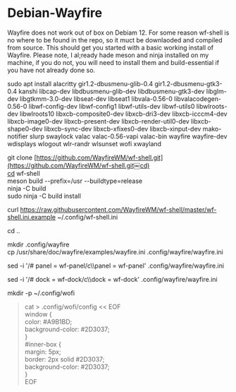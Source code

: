 # Debian-Wayfire
Wayfire does not work out of box on Debiam 12. For some reason wf-shell is no where to be found in the repo, so it muct be downlaoded and compiled from source. This should get you started with a basic working install of Wayfire. Please note, I al;ready hade meson and ninja installed on my machine, if you do not, you will need to install them and build-essential if you have not already done so.

sudo apt install alacritty gir1.2-dbusmenu-glib-0.4 gir1.2-dbusmenu-gtk3-0.4 kanshi libcap-dev libdbusmenu-glib-dev libdbusmenu-gtk3-dev libglm-dev libgtkmm-3.0-dev libseat-dev libseat1 libvala-0.56-0 libvalacodegen-0.56-0 libwf-config-dev libwf-config1 libwf-utils-dev libwf-utils0 libwlroots-dev libwlroots10 libxcb-composite0-dev libxcb-dri3-dev libxcb-icccm4-dev libxcb-image0-dev libxcb-present-dev libxcb-render-util0-dev libxcb-shape0-dev libxcb-sync-dev libxcb-xfixes0-dev libxcb-xinput-dev mako-notifier slurp swaylock valac valac-0.56-vapi valac-bin wayfire wayfire-dev wdisplays wlogout wlr-randr wlsunset wofi xwayland

git clone [https://github.com/WayfireWM/wf-shell.git](https://github.com/WayfireWM/wf-shell.git￼cd)  
[cd](https://github.com/WayfireWM/wf-shell.git￼cd) wf-shell  
meson build --prefix=/usr --buildtype=release  
ninja -C build  
sudo ninja -C build install

curl <https://raw.githubusercontent.com/WayfireWM/wf-shell/master/wf-shell.ini.example> \~/.config/wf-shell.ini

cd ..

mkdir .config/wayfire  
cp /usr/share/doc/wayfire/examples/wayfire.ini .config/wayfire/wayfire.ini

sed -i '/# panel = wf-panel/c\\\\panel = wf-panel' .config/wayfire/wayfire.ini

sed -i '/# dock = wf-dock/c\\\\dock = wf-dock' .config/wayfire/wayfire.ini

mkdir -p \~/.config/wofi

> cat > .config/wofi/config << EOF    
> window {    
>   color: #A9B1BD;    
>   background-color: #2D3037;    
>   }  
>   #inner-box {    
>   margin: 5px;    
>   border: 2px solid #2D3037;    
>   background-color: #2D3037;    
> }  
> EOF
